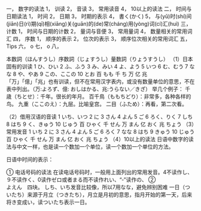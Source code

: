 一，	数字的读法
1，	训读
2，	音读
3，	常用读音
4，	10以上的读法
二，	时间与日期读法
1，	时间
2，	日期
3，	时期的表示
4，	書く(かく)
5，	与(yǔ)时(shí)间(jiān)日(rì)期(qī)相(xiāng)关(guān)的(de)常(cháng)用(yòng)词(cí)汇(huì)
三，	计数
1，	时间与日期的计数
2，	量词与音便
3，	常用量词
4，	数量相关的常用词汇
四，	序数
1，	顺序的表示
2，	位次的表示
3，	顺序位次相关的常用词汇
五，	Tips
六，	o
七，	o
八，	




本数詞（ほんすうし）序数詞（じょすうし）量数詞（りょうすうし）
（1）日本固有的训读
1	ひ、ひい	2	ふ、ふう	3	み、みい	4	よ、よう	5	いつ
6	む、むう	7	なな	8	や、やあ	9	この、ここの	10	とお
百	もも	千	ち	万		亿		兆	
「万」「億」「兆」也有训读，但不在常用汉字表内，或没有数量单位的意思，不在表中列出。（万:よろず、億: おしはかる、兆:うらない／きざ）
举几个例子：
	千歳（ちとせ）：千年。很长的年月。
	百千鳥（ももちどり）：非常多，各种各样的鸟。
	九重（ここのえ）：九层。比喻皇宫。
	二目（ふため）：再看，第二次看。

	
（2）借用汉语的音读
1	いち、いつ	2	に	3	さん	4	よん	5	ご
6	ろく、りく	7	しち	8	はち	9	く、きゅう	10	じゅう
百	ひゃく	千	せん	万	まん	亿	おく	兆	ちょう
（3）常用发音
1	いち	2	に	3	さん	4	よん	5	ご
6	ろく	7	なな	8	はち	9	きゅう	10	じゅう
百	ひゃく	千	せん	万	まん	亿	おく	兆	ちょう
（4）10以上的读法
日语中数字的读法与中文一样，也是读一个数加一个单位，读一个数加一个单位的方法。




日语中时间的表示：























①	电话号码的读法
在读电话号码时，一般用上面列出的常用发音。4不读作し、９不读作く、0读作ゼロ或者まる而不读作れい、“‐”读作の、
②	
よえん　四块。
しち、いち发音比较像，所以7用なな，避免辨别困难
一日（ついたち）来源于月立（つきたち），月立是月初的意思，指月开始的第一天，后来将き变成い，读ついたち表示一日。

